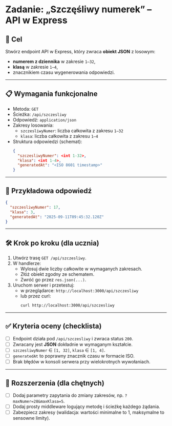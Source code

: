 # Zadanie: „Szczęśliwy numerek” – API w Express

## 🎯 Cel
Stwórz endpoint API w Express, który zwraca **obiekt JSON** z losowym:
- **numerem z dziennika** w zakresie `1–32`,
- **klasą** w zakresie `1–4`,
- znacznikiem czasu wygenerowania odpowiedzi.

---

## 📋 Wymagania funkcjonalne
- Metoda: `GET`
- Ścieżka: `/api/szczesliwy`
- Odpowiedź: `application/json`
- Zakresy losowania:
  - `szczesliwyNumer`: liczba całkowita z zakresu `1–32`
  - `klasa`: liczba całkowita z zakresu `1–4`
- Struktura odpowiedzi (schemat):
  ```json
  {
    "szczesliwyNumer": <int 1-32>,
    "klasa": <int 1-4>,
    "generatedAt": "<ISO 8601 timestamp>"
  }
  ```

---

## 📖 Przykładowa odpowiedź
```json
{
  "szczesliwyNumer": 17,
  "klasa": 3,
  "generatedAt": "2025-09-11T09:45:32.120Z"
}
```

---

## 🛠️ Krok po kroku (dla ucznia)
1. Utwórz trasę `GET /api/szczesliwy`.
2. W handlerze:
   - Wylosuj dwie liczby całkowite w wymaganych zakresach.
   - Złóż obiekt zgodny ze schematem.
   - Zwróć go przez `res.json(...)`.
3. Uruchom serwer i przetestuj:
   - w przeglądarce: `http://localhost:3000/api/szczesliwy`
   - lub przez curl:
     ```bash
     curl http://localhost:3000/api/szczesliwy
     ```

---

## ✅ Kryteria oceny (checklista)
- [ ] Endpoint działa pod `/api/szczesliwy` i zwraca status `200`.
- [ ] Zwracany jest **JSON** dokładnie w wymaganym kształcie.
- [ ] `szczesliwyNumer` ∈ `[1, 32]`, `klasa` ∈ `[1, 4]`.
- [ ] `generatedAt` to poprawny znacznik czasu w formacie ISO.
- [ ] Brak błędów w konsoli serwera przy wielokrotnych wywołaniach.

---

## 🌟 Rozszerzenia (dla chętnych)
- [ ] Dodaj parametry zapytania do zmiany zakresów, np. `?maxNumer=28&maxKlasa=5`.
- [ ] Dodaj prosty middleware logujący metodę i ścieżkę każdego żądania.
- [ ] Zabezpiecz zakresy (walidacja: wartości minimalne to 1, maksymalne to sensowne limity).
